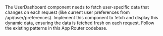 The UserDashboard component needs to fetch user-specific data that changes on each request (like current user preferences from /api/user/preferences). Implement this component to fetch and display this dynamic data, ensuring the data is fetched fresh on each request. Follow the existing patterns in this App Router codebase.